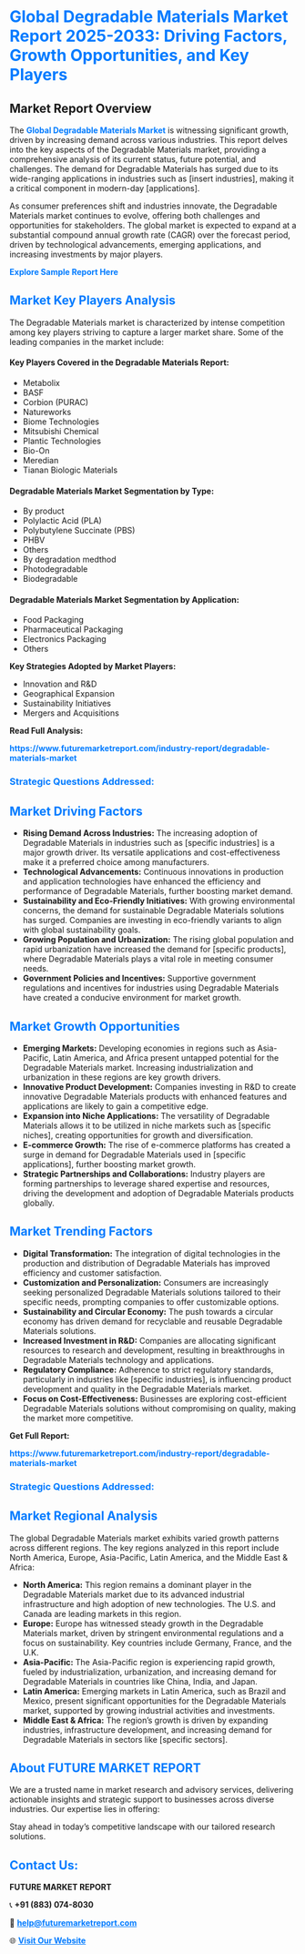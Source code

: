 <h1 style="color: #007BFF;">Global Degradable Materials Market Report 2025-2033: Driving Factors, Growth Opportunities, and Key Players</h1>

<section id="overview">
<h2>Market Report Overview</h2>
<p>The <a href="https://www.futuremarketreport.com/industry-report/degradable-materials-market" style="color: #007BFF; text-decoration: none;"><strong>Global Degradable Materials Market</strong></a> is witnessing significant growth, driven by increasing demand across various industries. This report delves into the key aspects of the Degradable Materials market, providing a comprehensive analysis of its current status, future potential, and challenges. The demand for Degradable Materials has surged due to its wide-ranging applications in industries such as [insert industries], making it a critical component in modern-day [applications].</p>
<p>As consumer preferences shift and industries innovate, the Degradable Materials market continues to evolve, offering both challenges and opportunities for stakeholders. The global market is expected to expand at a substantial compound annual growth rate (CAGR) over the forecast period, driven by technological advancements, emerging applications, and increasing investments by major players.</p>
</section>

<section id="overview">
<p><a href="https://www.futuremarketreport.com/request-sample/reportId=108073" style="color: #007BFF; text-decoration: none;"><strong>Explore Sample Report Here</strong></a></p>
</section>

<section id="key-players">
<h2 style="color: #007BFF;">Market Key Players Analysis</h2>
<p>The Degradable Materials market is characterized by intense competition among key players striving to capture a larger market share. Some of the leading companies in the market include:</p>
<h4>Key Players Covered in the Degradable Materials Report:</h4>
<ul><li>Metabolix</li><li>BASF</li><li>Corbion (PURAC)</li><li>Natureworks</li><li>Biome Technologies</li><li>Mitsubishi Chemical</li><li>Plantic Technologies</li><li>Bio-On</li><li>Meredian</li><li>Tianan Biologic Materials</li></ul>
<h4>Degradable Materials Market Segmentation by Type:</h4>
<ul><li>By product</li><li>Polylactic Acid (PLA)</li><li>Polybutylene Succinate (PBS)</li><li>PHBV</li><li>Others</li><li>By degradation medthod</li><li>Photodegradable</li><li>Biodegradable</li></ul>

<h4>Degradable Materials Market Segmentation by Application:</h4>
<ul><li>Food Packaging</li><li>Pharmaceutical Packaging</li><li>Electronics Packaging</li><li>Others</li></ul>
<p><strong>Key Strategies Adopted by Market Players:</strong></p>
<ul>
<li>Innovation and R&D</li>
<li>Geographical Expansion</li>
<li>Sustainability Initiatives</li>
<li>Mergers and Acquisitions</li>
</ul>
</section>

<section>
<p><strong>Read Full Analysis: </strong></p><a href="https://www.futuremarketreport.com/industry-report/degradable-materials-market" style="color: #007BFF; text-decoration: none;"><strong>https://www.futuremarketreport.com/industry-report/degradable-materials-market</strong></a>
<h3 style="color: #007BFF;">Strategic Questions Addressed:</h3>
</section>

<section id="driving-factors">
<h2 style="color: #007BFF;">Market Driving Factors</h2>
<ul>
<li><strong>Rising Demand Across Industries:</strong> The increasing adoption of Degradable Materials in industries such as [specific industries] is a major growth driver. Its versatile applications and cost-effectiveness make it a preferred choice among manufacturers.</li>
<li><strong>Technological Advancements:</strong> Continuous innovations in production and application technologies have enhanced the efficiency and performance of Degradable Materials, further boosting market demand.</li>
<li><strong>Sustainability and Eco-Friendly Initiatives:</strong> With growing environmental concerns, the demand for sustainable Degradable Materials solutions has surged. Companies are investing in eco-friendly variants to align with global sustainability goals.</li>
<li><strong>Growing Population and Urbanization:</strong> The rising global population and rapid urbanization have increased the demand for [specific products], where Degradable Materials plays a vital role in meeting consumer needs.</li>
<li><strong>Government Policies and Incentives:</strong> Supportive government regulations and incentives for industries using Degradable Materials have created a conducive environment for market growth.</li>
</ul>
</section>

<section id="growth-opportunities">
<h2 style="color: #007BFF;">Market Growth Opportunities</h2>
<ul>
<li><strong>Emerging Markets:</strong> Developing economies in regions such as Asia-Pacific, Latin America, and Africa present untapped potential for the Degradable Materials market. Increasing industrialization and urbanization in these regions are key growth drivers.</li>
<li><strong>Innovative Product Development:</strong> Companies investing in R&D to create innovative Degradable Materials products with enhanced features and applications are likely to gain a competitive edge.</li>
<li><strong>Expansion into Niche Applications:</strong> The versatility of Degradable Materials allows it to be utilized in niche markets such as [specific niches], creating opportunities for growth and diversification.</li>
<li><strong>E-commerce Growth:</strong> The rise of e-commerce platforms has created a surge in demand for Degradable Materials used in [specific applications], further boosting market growth.</li>
<li><strong>Strategic Partnerships and Collaborations:</strong> Industry players are forming partnerships to leverage shared expertise and resources, driving the development and adoption of Degradable Materials products globally.</li>
</ul>
</section>

<section id="trending-factors">
<h2 style="color: #007BFF;">Market Trending Factors</h2>
<ul>
<li><strong>Digital Transformation:</strong> The integration of digital technologies in the production and distribution of Degradable Materials has improved efficiency and customer satisfaction.</li>
<li><strong>Customization and Personalization:</strong> Consumers are increasingly seeking personalized Degradable Materials solutions tailored to their specific needs, prompting companies to offer customizable options.</li>
<li><strong>Sustainability and Circular Economy:</strong> The push towards a circular economy has driven demand for recyclable and reusable Degradable Materials solutions.</li>
<li><strong>Increased Investment in R&D:</strong> Companies are allocating significant resources to research and development, resulting in breakthroughs in Degradable Materials technology and applications.</li>
<li><strong>Regulatory Compliance:</strong> Adherence to strict regulatory standards, particularly in industries like [specific industries], is influencing product development and quality in the Degradable Materials market.</li>
<li><strong>Focus on Cost-Effectiveness:</strong> Businesses are exploring cost-efficient Degradable Materials solutions without compromising on quality, making the market more competitive.</li>
</ul>
</section>

<section>
<p><strong>Get Full Report: </strong></p><a href="https://www.futuremarketreport.com/industry-report/degradable-materials-market" style="color: #007BFF; text-decoration: none;"><strong>https://www.futuremarketreport.com/industry-report/degradable-materials-market</strong></a>
<h3 style="color: #007BFF;">Strategic Questions Addressed:</h3>
</section>


<section id="regional-analysis">
<h2 style="color: #007BFF;">Market Regional Analysis</h2>
<p>The global Degradable Materials market exhibits varied growth patterns across different regions. The key regions analyzed in this report include North America, Europe, Asia-Pacific, Latin America, and the Middle East & Africa:</p>
<ul>
<li><strong>North America:</strong> This region remains a dominant player in the Degradable Materials market due to its advanced industrial infrastructure and high adoption of new technologies. The U.S. and Canada are leading markets in this region.</li>
<li><strong>Europe:</strong> Europe has witnessed steady growth in the Degradable Materials market, driven by stringent environmental regulations and a focus on sustainability. Key countries include Germany, France, and the U.K.</li>
<li><strong>Asia-Pacific:</strong> The Asia-Pacific region is experiencing rapid growth, fueled by industrialization, urbanization, and increasing demand for Degradable Materials in countries like China, India, and Japan.</li>
<li><strong>Latin America:</strong> Emerging markets in Latin America, such as Brazil and Mexico, present significant opportunities for the Degradable Materials market, supported by growing industrial activities and investments.</li>
<li><strong>Middle East & Africa:</strong> The region’s growth is driven by expanding industries, infrastructure development, and increasing demand for Degradable Materials in sectors like [specific sectors].</li>
</ul>
</section>

<footer>
<h2 style="color: #007BFF;">About FUTURE MARKET REPORT</h2>
<p>We are a trusted name in market research and advisory services, delivering actionable insights and strategic support to businesses across diverse industries. Our expertise lies in offering:</p>

<p>Stay ahead in today’s competitive landscape with our tailored research solutions.</p>

<h2 style="color: #007BFF;">Contact Us:</h2>
<p><strong>FUTURE MARKET REPORT</strong></p>
<p>📞 <strong>+91 (883) 074-8030</strong></p>
<p>📧 <strong><a href="mailto:help@futuremarketreport.com" style="color: #007BFF;">help@futuremarketreport.com</a></strong></p>
<p>🌐 <strong><a href="https://www.futuremarketreport.com/" style="color: #007BFF;">Visit Our Website</a></strong></p>
</footer>
